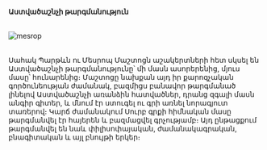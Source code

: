 **Աստվածաշնչի թարգմանություն**

\
![mesrop](https://i.pinimg.com/736x/73/f2/80/73f280a4c0987e6a4201cc91dd981632.jpg)

\
Սահակ Պարթևն ու Մեսրոպ Մաշտոցն աշակերտների հետ սկսել են Աստվածաշնչի թարգմանությունը՝ մի մասն ասորերենից, մյուս մասը՝ հունարենից։ Մաշտոցը նախքան այդ իր քարոզչական գործունեության ժամանակ, բազմիցս բանավոր թարգմանած լինելով Աստվածաշնչի առանձին հատվածներ, դրանց զգալի մասն անգիր գիտեր, և մնում էր ստուգել ու գրի առնել նորագյուտ տառերով։ Կարճ ժամանակում Սուրբ գրքի հիմնական մասը թարգմանվել էր հայերեն և բազմացվել գրչությամբ։ Այդ ընթացքում թարգմանվել են նաև փիլիսոփայական, ժամանակագրական, բնագիտական և այլ բնույթի երկեր։
